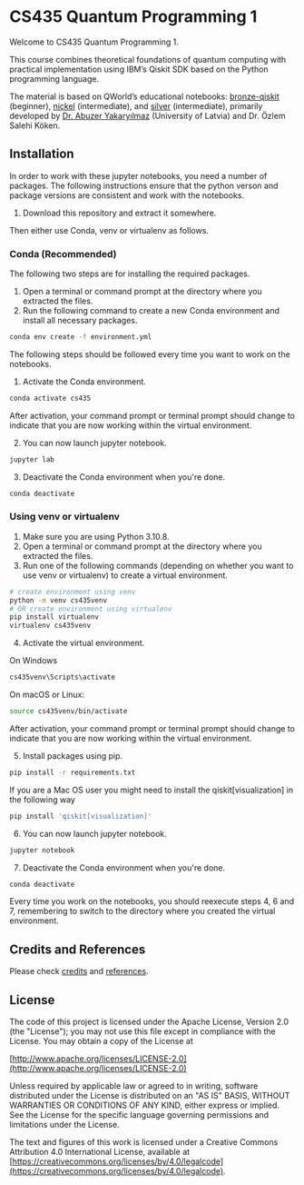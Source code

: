 # CS435 Quantum Programming 1

Welcome to CS435 Quantum Programming 1. 

This course combines theoretical foundations of quantum computing with practical implementation using IBM’s Qiskit SDK  based on the Python programming language.

The material is based on QWorld’s educational notebooks: [bronze-qiskit](https://gitlab.com/qworld/bronze-qiskit/) (beginner), [nickel](https://gitlab.com/qworld/silver/) (intermediate), and [silver](https://gitlab.com/qworld/silver/) (intermediate), primarily developed by [Dr. Abuzer Yakaryılmaz](http://abu.lu.lv) (University of Latvia) and Dr. Özlem Salehi Köken.

## Installation

In order to work with these jupyter notebooks, you need a number of packages. The following instructions ensure that the python verson and package versions are consistent and work with the notebooks.

1. Download this repository and extract it somewhere.

Then either use Conda, venv or virtualenv as follows.

### Conda (Recommended)

The following two steps are for installing the required packages.

1. Open a terminal or command prompt at the directory where you extracted the files.
2. Run the following command to create a new Conda environment and install all necessary packages.

```bash
conda env create -f environment.yml
```

The following steps should be followed every time you want to work on the notebooks.

1. Activate the Conda environment.

```bash
conda activate cs435
```

After activation, your command prompt or terminal prompt should change to indicate that you are now working within the virtual environment. 

2. You can now launch jupyter notebook.

```bash
jupyter lab
```

3. Deactivate the Conda environment when you're done.

```bash
conda deactivate
```


### Using venv or virtualenv

1. Make sure you are using Python 3.10.8.
2. Open a terminal or command prompt at the directory where you extracted the files.
3. Run one of the following commands (depending on whether you want to use venv or virtualenv) to create a virtual environment.

```bash
# create environment using venv
python -m venv cs435venv
# OR create environment using virtualenv
pip install virtualenv
virtualenv cs435venv
```

4. Activate the virtual environment.

On Windows
```bash
cs435venv\Scripts\activate
```

On macOS or Linux:
```bash
source cs435venv/bin/activate
```

After activation, your command prompt or terminal prompt should change to indicate that you are now working within the virtual environment.

5. Install packages using pip. 

```bash
pip install -r requirements.txt
```

If you are a Mac OS user you might need to install the qiskit[visualization] in the following way
```bash
pip install 'qiskit[visualization]'
```

6. You can now launch jupyter notebook.

```bash
jupyter notebook
```

7. Deactivate the Conda environment when you're done.

```bash
conda deactivate
```

Every time you work on the notebooks, you should reexecute steps 4, 6 and 7, remembering to switch to the directory where you created the virtual environment.


## Credits and References

Please check [credits](credits.ipynb) and  [references](references.ipynb).


## License

The code of this project is licensed under the Apache License, Version 2.0
(the "License"); you may not use this file except in compliance with the License.
You may obtain a copy of the License at

   [http://www.apache.org/licenses/LICENSE-2.0](http://www.apache.org/licenses/LICENSE-2.0)

Unless required by applicable law or agreed to in writing, software
distributed under the License is distributed on an "AS IS" BASIS,
WITHOUT WARRANTIES OR CONDITIONS OF ANY KIND, either express or implied.
See the License for the specific language governing permissions and
limitations under the License.

The text and figures of this work is licensed under a Creative Commons Attribution 4.0 International License, available at [https://creativecommons.org/licenses/by/4.0/legalcode](https://creativecommons.org/licenses/by/4.0/legalcode).

